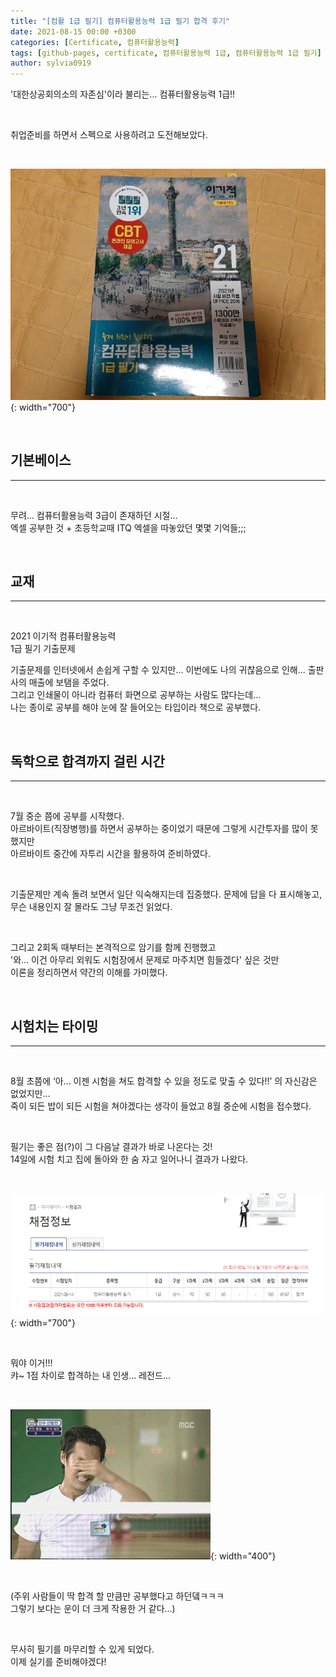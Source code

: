 ```yaml
---
title: "[컴활 1급 필기] 컴퓨터활용능력 1급 필기 합격 후기"
date: 2021-08-15 00:00 +0300
categories: [Certificate, 컴퓨터활용능력]
tags: [github-pages, certificate, 컴퓨터활용능력 1급, 컴퓨터활용능력 1급 필기]
author: sylvia0919
---
```


'대한상공회의소의 자존심'이라 불리는... 컴퓨터활용능력 1급!!

&nbsp;&nbsp;

취업준비를 하면서 스펙으로 사용하려고 도전해보았다.

&nbsp;&nbsp;

![Desktop View](assets/img/posts/2021-08-15-컴활-1급-필기-합격-후기/1.jpg){: width="700"}

&nbsp;&nbsp;


## 기본베이스
---
&nbsp;&nbsp;


무려... 컴퓨터활용능력 3급이 존재하던 시절...   
엑셀 공부한 것 + 초등학교때 ITQ 엑셀을 따놓았던 몇몇 기억들;;;

&nbsp;&nbsp;

## 교재
---
&nbsp;&nbsp;

2021 이기적 컴퓨터활용능력   
1급 필기 기출문제
&nbsp;&nbsp;

기출문제를 인터넷에서 손쉽게 구할 수 있지만... 이번에도 나의 귀찮음으로 인해... 출판사의 매출에 보탬을 주었다.   
그리고 인쇄물이 아니라 컴퓨터 화면으로 공부하는 사람도 많다는데...   
나는 종이로 공부를 해야 눈에 잘 들어오는 타입이라 책으로 공부했다.

&nbsp;&nbsp;

## 독학으로 합격까지 걸린 시간
---
&nbsp;&nbsp;

7월 중순 쯤에 공부를 시작했다.   
아르바이트(직장병행)를 하면서 공부하는 중이었기 때문에 그렇게 시간투자를 많이 못했지만   
아르바이트 중간에 자투리 시간을 활용하여 준비하였다.

&nbsp;&nbsp;

기출문제만 계속 돌려 보면서 일단 익숙해지는데 집중했다. 문제에 답을 다 표시해놓고, 무슨 내용인지 잘 몰라도 그냥 무조건 읽었다.

&nbsp;&nbsp;

그리고 2회독 때부터는 본격적으로 암기를 함께 진행했고   
'와... 이건 아무리 외워도 시험장에서 문제로 마주치면 힘들겠다' 싶은 것만   
이론을 정리하면서 약간의 이해를 가미했다.

&nbsp;&nbsp;


## 시험치는 타이밍
---
&nbsp;&nbsp;

8월 초쯤에 ‘아... 이젠 시험을 쳐도 합격할 수 있을 정도로 맞출 수 있다!!’ 의 자신감은 없었지만...   
죽이 되든 밥이 되든 시험을 쳐야겠다는 생각이 들었고 8월 중순에 시험을 접수했다.

&nbsp;&nbsp;

필기는 좋은 점(?)이 그 다음날 결과가 바로 나온다는 것!   
14일에 시험 치고 집에 돌아와 한 숨 자고 일어나니 결과가 나왔다.

&nbsp;&nbsp;

![Desktop View](assets/img/posts/2021-08-15-컴활-1급-필기-합격-후기/2.png){: width="700"}

&nbsp;&nbsp;

뭐야 이거!!!  
캬~ 1점 차이로 합격하는 내 인생... 레전드...   

&nbsp;&nbsp;

![Desktop View](assets/img/posts/2021-08-15-컴활-1급-필기-합격-후기/3.gif){: width="400"}

&nbsp;&nbsp;

(주위 사람들이 딱 합격 할 만큼만 공부했다고 하던뎈ㅋㅋㅋ   
그렇기 보다는 운이 더 크게 작용한 거 같다...)

&nbsp;&nbsp;

무사히 필기를 마무리할 수 있게 되었다.   
이제 실기를 준비해야겠다!
